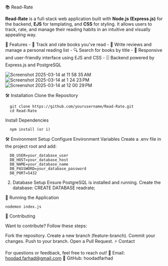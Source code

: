 📚 Read-Rate

**Read-Rate** is a full-stack web application built with **Node.js (Express.js)** for the backend, **EJS** for templating, and **CSS** for styling. 
It allows users to track, rate, and manage their reading habits in an intuitive and visually appealing way.

🚀 Features
    - 📖 Track and rate books you've read
    - 📝 Write reviews and manage a personal reading list
    - 🔍 Search for books by title 
    - 🎨 Responsive and user-friendly interface using EJS and CSS
    - 🗄️ Backend powered by Express.js and PostgreSQL

![Screenshot 2025-03-14 at 11 58 35 AM](https://github.com/user-attachments/assets/ac9dcaf4-82c7-469b-a6f1-5bc82df5ce19)
![Screenshot 2025-03-14 at 1 24 23 PM](https://github.com/user-attachments/assets/e5c0968e-c7e2-4e49-a342-215a984e9b95)
![Screenshot 2025-03-14 at 12 00 29 PM](https://github.com/user-attachments/assets/33e92608-698f-41a6-9edb-137a0119070e)

    

🛠️ Installation
Clone the Repository

      git clone https://github.com/yourusername/Read-Rate.git
      cd Read-Rate

Install Dependencies

      npm install (or i)

🛠️ Environment Setup
Configure Environment Variables
Create a .env file in the project root and add:

      DB_USER=your_database_user
      DB_HOST=your_database_host
      DB_NAME=your_database_name
      DB_PASSWORD=your_database_password
      DB_PORT=5432

2. Database Setup
Ensure PostgreSQL is installed and running. Create the database:
    CREATE DATABASE readrate;


🚀 Running the Application

    nodemon index.js



🤝 Contributing

Want to contribute? Follow these steps:

Fork the repository.
Create a new branch (feature-branch).
Commit your changes.
Push to your branch.
Open a Pull Request.
⚡ Contact

For questions or feedback, feel free to reach out!
📧 Email: hoodad.farhad@gmail.com
🔗 GitHub: hoodadfarhad


